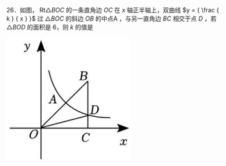 26．如图， $\mathrm { R t } \triangle B O C$ 的一条直角边 $O C$ 在 $x$ 轴正半轴上，双曲线 $y = { \frac { k } { x } }$ 过 $\triangle B O C$ 的斜边 $O B$ 的中点A ，与另一直角边 $B C$ 相交于点 $D$ ，若 $\triangle B O D$ 的面积是 6，则 $k$ 的值是

![](<../../qs_image_DB/专题1-4_一文搞定反比例函数7个模型，13类题型（解析版）_/28c47d7f920da193cca1db7a1bdd708133f0d80d7499b09636c90a2fa743ee4c.jpg>)
